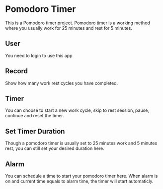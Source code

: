 # Pomodoro Timer

This is a Pomodoro timer project. Pomodoro timer is a working method where you usually work for 25 minutes and rest for 5 minutes. 
## User

You need to login to use this app

## Record

Show how many work rest cycles you have completed.

## Timer

You can choose to start a new work cycle, skip to rest session, pause, continue and reset the timer.

## Set Timer Duration

Though a pomodoro timer is usually set to 25 minutes work and 5 minutes rest, you can still set your desired duration here.

## Alarm

You can schedule a time to start your pomodoro timer here. When alarm is on and current time equals to alarm time, the timer will start automaticly.


